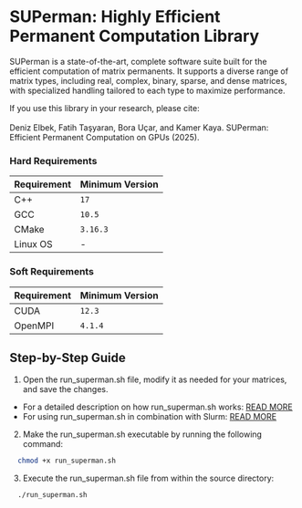 # SUPerman: Highly Efficient Permanent Computation Library

SUPerman is a state-of-the-art, complete software suite built for the efficient computation of matrix permanents. It supports a diverse range of matrix types, including real, complex, binary, sparse, and dense matrices, with specialized handling tailored to each type to maximize performance.

If you use this library in your research, please cite:
<br/><br/>
Deniz Elbek, Fatih Taşyaran, Bora Uçar, and Kamer Kaya. SUPerman: Efficient Permanent Computation on GPUs (2025).


### Hard Requirements

| **Requirement** | **Minimum Version** |
| --------------- | ------------------- |
| C++             | `17`             |
| GCC             | `10.5`         |
| CMake           | `3.16.3`         |
| Linux OS        | -                   |

### Soft Requirements

| **Requirement** | **Minimum Version** |
| --------------- | ------------------- |
| CUDA            | `12.3`           |
| OpenMPI         | `4.1.4`          |


## Step-by-Step Guide

1. Open the run_superman.sh file, modify it as needed for your matrices, and save the changes. 
- For a detailed description on how run_superman.sh works: [READ MORE](md/run_superman.md)
- For using run_superman.sh in combination with Slurm: [READ MORE](md/using_superman_with_slurm.md)

2. Make the run_superman.sh executable by running the following command:

```bash 
  chmod +x run_superman.sh
```

3. Execute the run_superman.sh file from within the source directory:
```bash
  ./run_superman.sh
```

